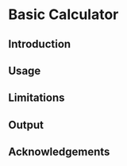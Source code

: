 # Basic Calculator

## Introduction

## Usage

## Limitations

## Output

## Acknowledgements











